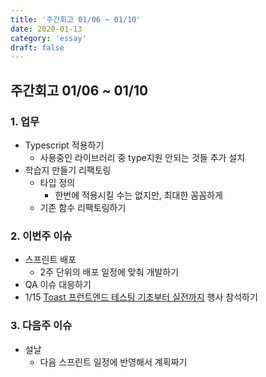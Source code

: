 ```yaml
---
title: '주간회고 01/06 ~ 01/10'
date: 2020-01-13
category: 'essay'
draft: false
---
```


## 주간회고 01/06 ~ 01/10

### 1. 업무

- Typescript 적용하기
  - 사용중인 라이브러리 중 type지원 안되는 것들 추가 설치
- 학습지 만들기 리팩토링
  - 타입 정의
    - 한번에 적용시킬 수는 없지만, 최대한 꼼꼼하게
  - 기존 함수 리팩토링하기

### 2. 이번주 이슈

- 스프린트 배포
  - 2주 단위의 배포 일정에 맞춰 개발하기
- QA 이슈 대응하기
- 1/15 [Toast 프런트엔드 테스팅 기초부터 실전까지](https://www.onoffmix.com/event/204585) 행사 참석하기

### 3. 다음주 이슈

- 설날
  - 다음 스프린트 일정에 반영해서 계획짜기
